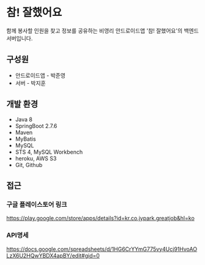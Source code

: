 # 참! 잘했어요
함께 봉사할 인원을 찾고 정보를 공유하는 비영리 안드로이드앱 '참! 잘했어요'의 백엔드서버입니다.

## 구성원
- 안드로이드앱 - 박준영
- 서버 - 박지훈

## 개발 환경
- Java 8
- SpringBoot 2.7.6
- Maven
- MyBatis
- MySQL
- STS 4, MySQL Workbench
- heroku, AWS S3
- Git, Github 

## 접근

### 구글 플레이스토어 링크
https://play.google.com/store/apps/details?id=kr.co.jypark.greatjob&hl=ko
### API명세 
https://docs.google.com/spreadsheets/d/1HG6CrYYmG775vy4Ucj91HvoAOLzX6U2HQwYBDX4apBY/edit#gid=0

